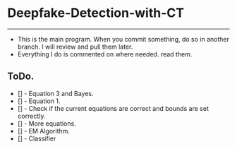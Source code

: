 # Deepfake-Detection-with-CT
-----------------------------

* This is the main program. When you commit something, do so in another branch. I will review and pull them later.
* Everything I do is commented on where needed. read them. 

## ToDo.
- [] - Equation 3 and Bayes.
- [] - Equation 1.
- [] - Check if the current equations are correct and bounds are set correctly.
- [] - More equations.
- [] - EM Algorithm.
- [] - Classifier
